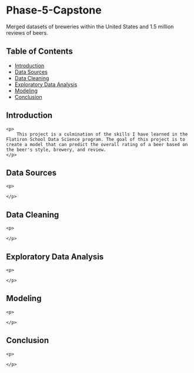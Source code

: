 # Phase-5-Capstone

<p>
    Merged datasets of breweries within the United States and 1.5 million reviews of beers. 

</p>


## Table of Contents

- [Introduction](#introduction)
- [Data Sources](#data-sources)
- [Data Cleaning](#data-cleaning)
- [Exploratory Data Analysis](#exploratory-data-analysis)
- [Modeling](#modeling)
- [Conclusion](#conclusion)


## Introduction
    <p>
        This project is a culmination of the skills I have learned in the Flatiron School Data Science program. The goal of this project is to create a model that can predict the overall rating of a beer based on the beer's style, brewery, and review. 
    </p>

## Data Sources
    <p>
        
    </p>
## Data Cleaning
    <p>
       
    </p>

## Exploratory Data Analysis
    <p>
        
    </p>

## Modeling
    <p>
        
    </p>

## Conclusion
    <p>
        
    </p>


